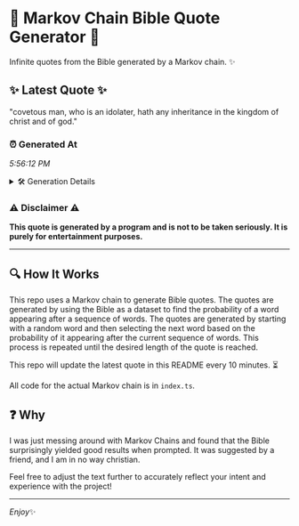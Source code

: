 # 📖 Markov Chain Bible Quote Generator 📖

Infinite quotes from the Bible generated by a Markov chain. ✨

## ✨ Latest Quote ✨
"covetous man, who is an idolater, hath any inheritance in the kingdom of christ and of god."

### ⏰ Generated At
*5:56:12 PM*

<details>
    <summary>🛠️ Generation Details</summary>
    <p>
        <strong>🌱 Seed:</strong> covetous<br>
        <strong>🔄 Iterations:</strong> 16<br>
        <strong>📜 Context History:</strong><br>[ covetous ]: man,<br>[ covetous, man, ]: who<br>[ covetous, man,, who ]: is<br>[ covetous, man,, who, is ]: an<br>[ covetous, man,, who, is, an ]: idolater,<br>[ covetous, man,, who, is, an, idolater, ]: hath<br>[ man,, who, is, an, idolater,, hath ]: any<br>[ who, is, an, idolater,, hath, any ]: inheritance<br>[ is, an, idolater,, hath, any, inheritance ]: in<br>[ an, idolater,, hath, any, inheritance, in ]: the<br>[ idolater,, hath, any, inheritance, in, the ]: kingdom<br>[ hath, any, inheritance, in, the, kingdom ]: of<br>[ any, inheritance, in, the, kingdom, of ]: christ<br>[ inheritance, in, the, kingdom, of, christ ]: and<br>[ in, the, kingdom, of, christ, and ]: of<br>[ the, kingdom, of, christ, and, of ]: god.<br>
    </p>
</details>

### ⚠️ Disclaimer ⚠️
**This quote is generated by a program and is not to be taken seriously. It is purely for entertainment purposes.**

---

## 🔍 How It Works

This repo uses a Markov chain to generate Bible quotes. The quotes are generated by using the Bible as a dataset to find the probability of a word appearing after a sequence of words. The quotes are generated by starting with a random word and then selecting the next word based on the probability of it appearing after the current sequence of words. This process is repeated until the desired length of the quote is reached.

This repo will update the latest quote in this README every 10 minutes. ⏳

All code for the actual Markov chain is in `index.ts`.

## ❓ Why

I was just messing around with Markov Chains and found that the Bible surprisingly yielded good results when prompted. 
It was suggested by a friend, and I am in no way christian.

Feel free to adjust the text further to accurately reflect your intent and experience with the project!

---

*Enjoy*✨
